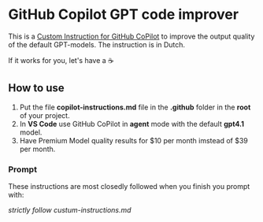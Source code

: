 # GitHub Copilot GPT code improver
This is a [Custom Instruction for GitHub CoPilot](https://docs.github.com/en/copilot/how-tos/configure-custom-instructions/add-repository-instructions) to improve the output quality of the default GPT-models.
The instruction is in Dutch.

If it works for you, let's have a ☕

## How to use
1. Put the file **copilot-instructions.md** file in the **.github** folder in the **root** of your project.
2. In **VS Code** use GitHub CoPilot in **agent** mode with the default **gpt4.1** model.
3. Have Premium Model quality results for $10 per month imstead of $39 per month.

### Prompt
These instructions are most closedly followed when you finish you prompt with:

_strictly follow custum-instructions.md_
